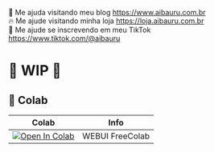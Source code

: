 🐣 Me ajuda visitando meu blog https://www.aibauru.com.br <br />
🔥 Me ajude visitando minha loja  https://loja.aibauru.com.br <br />
🥳 Me ajude se inscrevendo em meu  TikTok https://www.tiktok.com/@aibauru <br />

# 🚦 WIP 🚦

## 🦒 Colab

| Colab | Info
| --- | --- |
[![Open In Colab](https://colab.research.google.com/assets/colab-badge.svg)](https://github.com/jhmendonca/notebooks/blob/main/Fooocus.ipynb) | WEBUI FreeColab 
